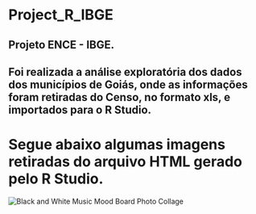 # Project_R_IBGE
Projeto  ENCE - IBGE.       
--------------------------------------------------------------------------------------------------------------------------------------------------------------------------------------------------------------------------------
Foi realizada a análise exploratória dos dados dos municípios de Goiás, onde as informações foram retiradas do Censo, no formato xls, e importados para o R Studio. 
--------------------------------------------------------------------------------------------------------------------------------------------------------------------------------------------------------------------------------
# Segue abaixo algumas imagens retiradas do arquivo HTML gerado pelo R Studio.

![Black and White Music Mood Board Photo Collage](https://user-images.githubusercontent.com/49541299/84979098-fa90ca80-b104-11ea-8c04-43abce506a53.png)

